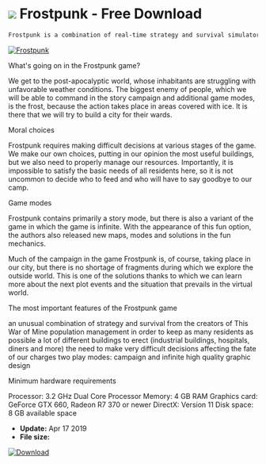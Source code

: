 # ![](https://cdn.softexe.net/static/icon/win.gif) Frostpunk  - Free Download

```sh
Frostpunk is a combination of real-time strategy and survival simulator. Recognized many times (both in industry reviews and opinions of players), the production was created by the Polish company 11bit studios known from this War of Mine and the Anomaly series.
```
[![Frostpunk](https://gallery.dpcdn.pl/imgc/Tools/90832/g_-_420x350_1.5_-_x593e7da6-c77f-462f-912b-29c00f954cdb.jpg)](https://softexe.net/win/games-entertainment/strategies/frostpunk:hdch.html)

What's going on in the Frostpunk game?
 
 We get to the post-apocalyptic world, whose inhabitants are struggling with unfavorable weather conditions. The biggest enemy of people, which we will be able to command in the story campaign and additional game modes, is the frost, because the action takes place in areas covered with ice. It is there that we will try to build a city for their wards.
 
 Moral choices
 
 Frostpunk requires making difficult decisions at various stages of the game. We make our own choices, putting in our opinion the most useful buildings, but we also need to properly manage our resources. Importantly, it is impossible to satisfy the basic needs of all residents here, so it is not uncommon to decide who to feed and who will have to say goodbye to our camp.
 
 Game modes
 
 Frostpunk contains primarily a story mode, but there is also a variant of the game in which the game is infinite. With the appearance of this fun option, the authors also released new maps, modes and solutions in the fun mechanics.
 
 Much of the campaign in the game Frostpunk is, of course, taking place in our city, but there is no shortage of fragments during which we explore the outside world. This is one of the solutions thanks to which we can learn more about the next plot events and the situation that prevails in the virtual world.
 
 The most important features of the Frostpunk game
 
 an unusual combination of strategy and survival from the creators of This War of Mine
 population management in order to keep as many residents as possible
 a lot of different buildings to erect (industrial buildings, hospitals, diners and more)
 the need to make very difficult decisions affecting the fate of our charges
 two play modes: campaign and infinite
 high quality graphic design
 
 Minimum hardware requirements
 
 Processor: 3.2 GHz Dual Core Processor
 Memory: 4 GB RAM
 Graphics card: GeForce GTX 660, Radeon R7 370 or newer
 DirectX: Version 11
 Disk space: 8 GB available space


- **Update:** Apr 17 2019
- **File size:** 

[![Download](https://cdn.softexe.net/static/img/download.png)](https://softexe.net/win/games-entertainment/strategies/frostpunk:hdch.html)

